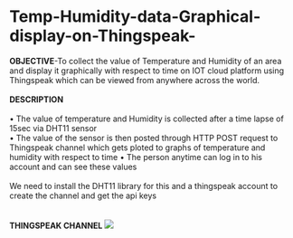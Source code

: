 # Temp-Humidity-data-Graphical-display-on-Thingspeak-

<b>OBJECTIVE</b>-To collect the value of Temperature and Humidity of an area and display it graphically with respect to time on IOT cloud platform using Thingspeak which can be viewed from anywhere across the world.<br><br>
<b>DESCRIPTION</b><br><br>
•	The value of temperature and Humidity is collected after a time lapse of 15sec via DHT11 sensor <br>
•	The value of the sensor is then posted through HTTP POST request to Thingspeak channel which gets ploted to graphs of temperature and humidity with respect to time
• The person anytime can log in to his account and can see these values <br><br>
We need to install the DHT11 library for this and a thingspeak account to create the channel and get the api keys<br><br><br>
<b>THINGSPEAK CHANNEL</b>
<img src="C:\Users\anmol\Downloads\FullSizeRender.jpg">

